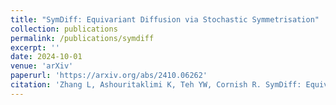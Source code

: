 ```yaml
---
title: "SymDiff: Equivariant Diffusion via Stochastic Symmetrisation"
collection: publications
permalink: /publications/symdiff
excerpt: ''
date: 2024-10-01
venue: 'arXiv'
paperurl: 'https://arxiv.org/abs/2410.06262'
citation: 'Zhang L, Ashouritaklimi K, Teh YW, Cornish R. SymDiff: Equivariant Diffusion via Stochastic Symmetrisation. arXiv preprint arXiv:2410.06262. 2024 Oct 8.'
---
```

